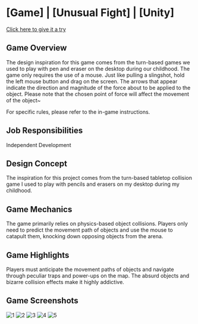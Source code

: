 # [Game] | [Unusual Fight] | [Unity]
[Click here to give it a try](https://shawnjobseeking.itch.io/unusual-fight)

## Game Overview
The design inspiration for this game comes from the turn-based games we used to play with pen and eraser on the desktop during our childhood. The game only requires the use of a mouse. Just like pulling a slingshot, hold the left mouse button and drag on the screen. The arrows that appear indicate the direction and magnitude of the force about to be applied to the object. Please note that the chosen point of force will affect the movement of the object~

For specific rules, please refer to the in-game instructions.

## Job Responsibilities

Independent Development

## Design Concept

The inspiration for this project comes from the turn-based tabletop collision game I used to play with pencils and erasers on my desktop during my childhood.

## Game Mechanics

The game primarily relies on physics-based object collisions. Players only need to predict the movement path of objects and use the mouse to catapult them, knocking down opposing objects from the arena.

## Game Highlights

Players must anticipate the movement paths of objects and navigate through peculiar traps and power-ups on the map. The absurd objects and bizarre collision effects make it highly addictive.

## Game Screenshots
 ![1](https://github.com/Shawn0791/Unusual_Fight/assets/128385054/cfc120f1-3d76-48ec-93a2-14ef760eb944)
 ![2](https://github.com/Shawn0791/Unusual_Fight/assets/128385054/f8249ed6-d76e-43da-b1f4-467e5b568858)
![3](https://github.com/Shawn0791/Unusual_Fight/assets/128385054/759e98fd-874c-4611-a942-f35b6ab9df0a)
![4](https://github.com/Shawn0791/Unusual_Fight/assets/128385054/a7f8bbfa-b920-46b6-9c87-0060a4b562b3)
![5](https://github.com/Shawn0791/Unusual_Fight/assets/128385054/32addfff-ab35-4c7c-830e-0b986cd2b031)
